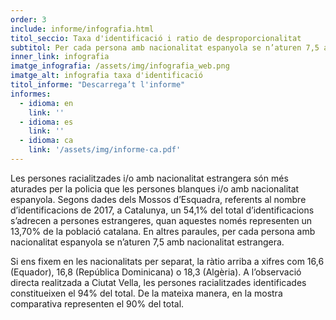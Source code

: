 ```yaml
---
order: 3
include: informe/infografia.html
titol_seccio: Taxa d'identificació i ratio de desproporcionalitat
subtitol: Per cada persona amb nacionalitat espanyola se n’aturen 7,5 amb nacionalitat estrangera
inner_link: infografia
imatge_infografia: /assets/img/infografia_web.png
imatge_alt: infografia taxa d'identificació
titol_informe: "Descarrega’t l'informe"
informes:
  - idioma: en
    link: ''
  - idioma: es
    link: ''
  - idioma: ca
    link: '/assets/img/informe-ca.pdf'
---
```


Les persones racialitzades i/o amb nacionalitat estrangera són més aturades per la policia que les persones blanques i/o amb nacionalitat espanyola. Segons dades dels Mossos d’Esquadra, referents al nombre d’identificacions de 2017, a Catalunya, un 54,1% del total d’identificacions s’adrecen a persones estrangeres, quan aquestes només representen un 13,70% de la població catalana. En altres paraules, per cada persona amb nacionalitat espanyola se n’aturen 7,5 amb nacionalitat estrangera.

Si ens fixem en les nacionalitats per separat, la ràtio arriba a xifres com 16,6 (Equador), 16,8 (República Dominicana) o 18,3 (Algèria). A l’observació directa realitzada a Ciutat Vella, les persones racialitzades identificades constitueixen el 94% del total. De la mateixa manera, en la mostra comparativa representen el 90% del total.
